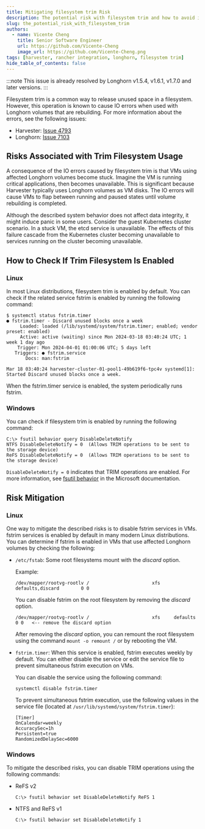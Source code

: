 ```yaml
---
title: Mitigating filesystem trim Risk
description: The potential risk with filesystem trim and how to avoid it
slug: the_potential_risk_with_filesystem_trim
authors:
  - name: Vicente Cheng
    title: Senior Software Engineer
    url: https://github.com/Vicente-Cheng
    image_url: https://github.com/Vicente-Cheng.png
tags: [harvester, rancher integration, longhorn, filesystem trim]
hide_table_of_contents: false
---
```


:::note
This issue is already resolved by Longhorn v1.5.4, v1.6.1, v1.7.0 and later versions.
:::


Filesystem trim is a common way to release unused space in a filesystem. However, this operation is known to cause IO errors when used with Longhorn volumes that are rebuilding. For more information about the errors, see the following issues:

- Harvester: [Issue 4793](https://github.com/harvester/harvester/issues/4739)
- Longhorn: [Issue 7103](https://github.com/longhorn/longhorn/issues/7103)

## Risks Associated with Trim Filesystem Usage

A consequence of the IO errors caused by filesystem trim is that VMs using affected Longhorn volumes become stuck. Imagine the VM is running critical applications, then becomes unavailable. This is significant because Harvester typically uses Longhorn volumes as VM disks. The IO errors will cause VMs to flap between running and paused states until volume rebuilding is completed.

Although the described system behavior does not affect data integrity, it might induce panic in some users. Consider the guest Kubernetes cluster scenario. In a stuck VM, the etcd service is unavailable. The effects of this failure cascade from the Kubernetes cluster becoming unavailable to services running on the cluster becoming unavailable.

## How to Check If Trim Filesystem Is Enabled

### Linux

In most Linux distributions, filesystem trim is enabled by default. You can check if the related service fstrim is enabled by running the following command:


```
$ systemctl status fstrim.timer
● fstrim.timer - Discard unused blocks once a week
     Loaded: loaded (/lib/systemd/system/fstrim.timer; enabled; vendor preset: enabled)
     Active: active (waiting) since Mon 2024-03-18 03:40:24 UTC; 1 week 1 day ago
    Trigger: Mon 2024-04-01 01:00:06 UTC; 5 days left
   Triggers: ● fstrim.service
       Docs: man:fstrim

Mar 18 03:40:24 harvester-cluster-01-pool1-49b619f6-tpc4v systemd[1]: Started Discard unused blocks once a week.
```

When the fstrim.timer service is enabled, the system periodically runs fstrim.

### Windows

You can check if filesystem trim is enabled by running the following command:

```
C:\> fsutil behavior query DisableDeleteNotify
NTFS DisableDeleteNotify = 0  (Allows TRIM operations to be sent to the storage device)
ReFS DisableDeleteNotify = 0  (Allows TRIM operations to be sent to the storage device)
```

`DisableDeleteNotify = 0` indicates that TRIM operations are enabled. For more information, see [fsutil behavior](https://docs.microsoft.com/en-us/windows-server/administration/windows-commands/fsutil-behavior) in the Microsoft documentation.

## Risk Mitigation

### Linux

One way to mitigate the described risks is to disable fstrim services in VMs. fstrim services is enabled by default in many modern Linux distributions.
You can determine if fstrim is enabled in VMs that use affected Longhorn volumes by checking the following:

  - `/etc/fstab`: Some root filesystems mount with the *discard* option.

    Example:
    ```
    /dev/mapper/rootvg-rootlv /                       xfs     defaults,discard        0 0
    ```
    
    You can disable fstrim on the root filesystem by removing the *discard* option.
    ```
    /dev/mapper/rootvg-rootlv /                       xfs     defaults        0 0   <-- remove the discard option
    ```
    
    After removing the *discard* option, you can remount the root filesystem using the command `mount -o remount /` or by rebooting the VM.

  - `fstrim.timer`: When this service is enabled, fstrim executes weekly by default. You can either disable the service or edit the service file to prevent simultaneous fstrim execution on VMs.

    You can disable the service using the following command:
    ```
    systemctl disable fstrim.timer
    ```

    To prevent simultaneous fstrim execution, use the following values in the service file (located at `/usr/lib/systemd/system/fstrim.timer`):
    ```
    [Timer]
    OnCalendar=weekly
    AccuracySec=1h
    Persistent=true
    RandomizedDelaySec=6000
    ```

### Windows

To mitigate the described risks, you can disable TRIM operations using the following commands:

- ReFS v2
    ```
    C:\> fsutil behavior set DisableDeleteNotify ReFS 1
    ```

- NTFS and ReFS v1
    ```
    C:\> fsutil behavior set DisableDeleteNotify 1
    ```